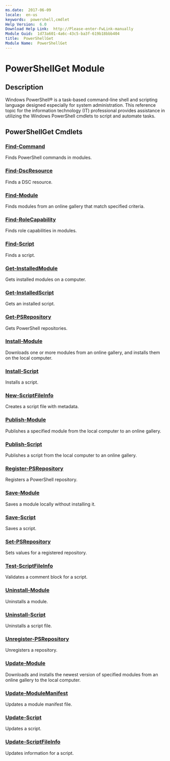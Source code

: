 ```yaml
---
ms.date:  2017-06-09
locale:  en-us
keywords:  powershell,cmdlet
Help Version:  6.0
Download Help Link:  http://Please-enter-FwLink-manually
Module Guid:  1d73a601-4a6c-43c5-ba3f-619b18bbb404
title:  PowerShellGet
Module Name:  PowerShellGet
---
```


# PowerShellGet Module
## Description
Windows PowerShell® is a task-based command-line shell and scripting language designed especially for system administration. This reference topic for the information technology (IT) professional provides assistance in utilizing the Windows PowerShell cmdlets to script and automate tasks. 

## PowerShellGet Cmdlets
### [Find-Command](find-command.md)
Finds PowerShell commands in modules.


### [Find-DscResource](find-dscresource.md)
Finds a DSC resource.


### [Find-Module](find-module.md)
Finds modules from an online gallery that match specified criteria.


### [Find-RoleCapability](find-rolecapability.md)
Finds role capabilities in modules.


### [Find-Script](find-script.md)
Finds a script.


### [Get-InstalledModule](get-installedmodule.md)
Gets installed modules on a computer.


### [Get-InstalledScript](get-installedscript.md)
Gets an installed script.


### [Get-PSRepository](get-psrepository.md)
Gets PowerShell repositories.


### [Install-Module](install-module.md)
Downloads one or more modules from an online gallery, and installs them on the local computer.


### [Install-Script](install-script.md)
Installs a script.


### [New-ScriptFileInfo](new-scriptfileinfo.md)
Creates a script file with metadata.


### [Publish-Module](publish-module.md)
Publishes a specified module from the local computer to an online gallery.


### [Publish-Script](publish-script.md)
Publishes a script from the local computer to an online gallery.


### [Register-PSRepository](register-psrepository.md)
Registers a PowerShell repository.


### [Save-Module](save-module.md)
Saves a module locally without installing it.


### [Save-Script](save-script.md)
Saves a script.


### [Set-PSRepository](set-psrepository.md)
Sets values for a registered repository.


### [Test-ScriptFileInfo](test-scriptfileinfo.md)
Validates a comment block for a script.


### [Uninstall-Module](uninstall-module.md)
Uninstalls a module.


### [Uninstall-Script](uninstall-script.md)
Uninstalls a script file.


### [Unregister-PSRepository](unregister-psrepository.md)
Unregisters a repository.


### [Update-Module](update-module.md)
Downloads and installs the newest version of specified modules from an online gallery to the local computer.


### [Update-ModuleManifest](update-modulemanifest.md)
Updates a module manifest file.


### [Update-Script](update-script.md)
Updates a script.

### [Update-ScriptFileInfo](update-scriptfileinfo.md)
Updates information for a script.


